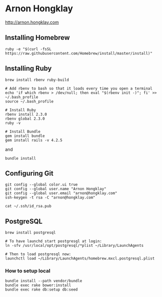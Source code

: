
# Arnon Hongklay

http://arnon.hongklay.com

## Installing Homebrew

```
ruby -e "$(curl -fsSL https://raw.githubusercontent.com/Homebrew/install/master/install)"
```

## Installing Ruby

```
brew install rbenv ruby-build

# Add rbenv to bash so that it loads every time you open a terminal
echo 'if which rbenv > /dev/null; then eval "$(rbenv init -)"; fi' >> ~/.bash_profile
source ~/.bash_profile

# Install Ruby
rbenv install 2.3.0
rbenv global 2.3.0
ruby -v

# Install Bundle
gem install bundle
gem install rails -v 4.2.5
```
and 
```
bundle install
```

## Configuring Git

```
git config --global color.ui true
git config --global user.name "Arnon Hongklay"
git config --global user.email "arnon@hongklay.com"
ssh-keygen -t rsa -C "arnon@hongklay.com"
```

```
cat ~/.ssh/id_rsa.pub
```


## PostgreSQL

```
brew install postgresql

# To have launchd start postgresql at login:
ln -sfv /usr/local/opt/postgresql/*plist ~/Library/LaunchAgents

# Then to load postgresql now:
launchctl load ~/Library/LaunchAgents/homebrew.mxcl.postgresql.plist
```

### How to setup local 

```
bundle install --path vendor/bundle
bundle exec rake bower:install
bundle exec rake db:setup db:seed
```

